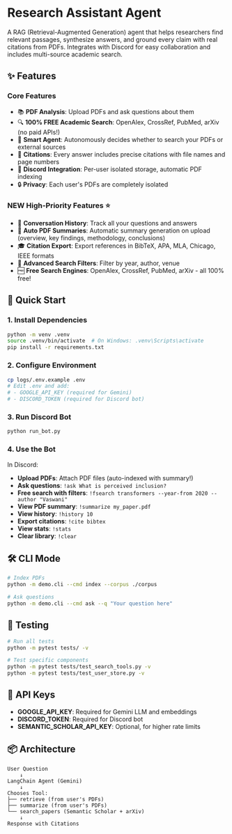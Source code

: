 # Research Assistant Agent

A RAG (Retrieval-Augmented Generation) agent that helps researchers find relevant passages, synthesize answers, and ground every claim with real citations from PDFs. Integrates with Discord for easy collaboration and includes multi-source academic search.

## ✨ Features

### Core Features
- 📚 **PDF Analysis**: Upload PDFs and ask questions about them
- 🔍 **100% FREE Academic Search**: OpenAlex, CrossRef, PubMed, arXiv (no paid APIs!)
- 🤖 **Smart Agent**: Autonomously decides whether to search your PDFs or external sources
- 📝 **Citations**: Every answer includes precise citations with file names and page numbers
- 💬 **Discord Integration**: Per-user isolated storage, automatic PDF indexing
- 🔒 **Privacy**: Each user's PDFs are completely isolated

### NEW High-Priority Features ⭐
- 📜 **Conversation History**: Track all your questions and answers
- 📖 **Auto PDF Summaries**: Automatic summary generation on upload (overview, key findings, methodology, conclusions)
- 🎓 **Citation Export**: Export references in BibTeX, APA, MLA, Chicago, IEEE formats
- 🔎 **Advanced Search Filters**: Filter by year, author, venue
- 🆓 **Free Search Engines**: OpenAlex, CrossRef, PubMed, arXiv - all 100% free!

## 🚀 Quick Start

### 1. Install Dependencies

```bash
python -m venv .venv
source .venv/bin/activate  # On Windows: .venv\Scripts\activate
pip install -r requirements.txt
```

### 2. Configure Environment

```bash
cp logs/.env.example .env
# Edit .env and add:
# - GOOGLE_API_KEY (required for Gemini)
# - DISCORD_TOKEN (required for Discord bot)
```

### 3. Run Discord Bot

```bash
python run_bot.py
```

### 4. Use the Bot

In Discord:
- **Upload PDFs**: Attach PDF files (auto-indexed with summary!)
- **Ask questions**: `!ask What is perceived inclusion?`
- **Free search with filters**: `!fsearch transformers --year-from 2020 --author "Vaswani"`
- **View PDF summary**: `!summarize my_paper.pdf`
- **View history**: `!history 10`
- **Export citations**: `!cite bibtex`
- **View stats**: `!stats`
- **Clear library**: `!clear`

## 🛠️ CLI Mode

```bash
# Index PDFs
python -m demo.cli --cmd index --corpus ./corpus

# Ask questions
python -m demo.cli --cmd ask --q "Your question here"
```

## 🧪 Testing

```bash
# Run all tests
python -m pytest tests/ -v

# Test specific components
python -m pytest tests/test_search_tools.py -v
python -m pytest tests/test_user_store.py -v
```

## 🔑 API Keys

- **GOOGLE_API_KEY**: Required for Gemini LLM and embeddings
- **DISCORD_TOKEN**: Required for Discord bot
- **SEMANTIC_SCHOLAR_API_KEY**: Optional, for higher rate limits

## 📦 Architecture

```
User Question
    ↓
LangChain Agent (Gemini)
    ↓
Chooses Tool:
├── retrieve (from user's PDFs)
├── summarize (from user's PDFs)
└── search_papers (Semantic Scholar + arXiv)
    ↓
Response with Citations
```

